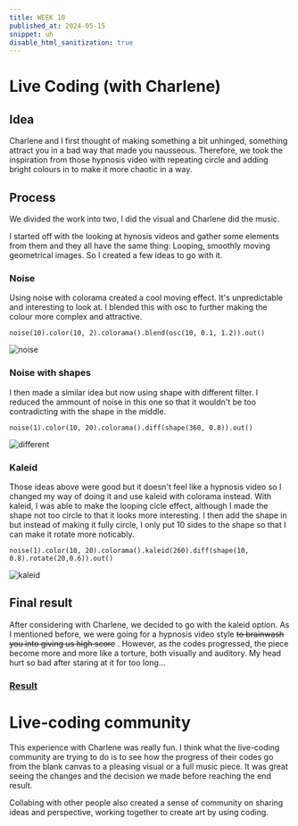 ```yaml
---
title: WEEK 10
published_at: 2024-05-15
snippet: uh
disable_html_sanitization: true
---
```


# Live Coding (with Charlene)

## Idea

Charlene and I first thought of making something a bit unhinged, something attract you in a bad way that made you nausseous. Therefore, we took the inspiration from those hypnosis video with repeating circle and adding bright colours in to make it more chaotic in a way.

## Process

We divided the work into two, I did the visual and Charlene did the music.

I started off with the looking at hynosis videos and gather some elements from them and they all have the same thing: Looping, smoothly moving geometrical images. So I created a few ideas to go with it.

### Noise

Using noise with colorama created a cool moving effect. It's unpredictable and interesting to look at.
I blended this with osc to further making the colour more complex and attractive.

```
noise(10).color(10, 2).colorama().blend(osc(10, 0.1, 1.2)).out()
```

![noise](/w10/noise.png)

### Noise with shapes

I then made a similar idea but now using shape with different filter. I reduced the ammount of noise in this one so that it wouldn't be too contradicting with the shape in the middle.

```
noise(1).color(10, 20).colorama().diff(shape(360, 0.8)).out()
```

![different](/w10/diffnoise.png)

### Kaleid

Those ideas above were good but it doesn't feel like a hypnosis video so I changed my way of doing it and use kaleid with colorama instead. With kaleid, I was able to make the looping cicle effect, although I made the shape not too circle to that it looks more interesting.
I then add the shape in but instead of making it fully circle, I only put 10 sides to the shape so that I can make it rotate more noticably.

```
noise(1).color(10, 20).colorama().kaleid(260).diff(shape(10, 0.8).rotate(20,0.6)).out()
```

![kaleid](/w10/kaleid.png)

## Final result

After considering with Charlene, we decided to go with the kaleid option.
As I mentioned before, we were going for a hypnosis video style ~~to brainwash you into giving us high score~~ . However, as the codes progressed, the piece become more and more like a torture, both visually and auditory. My head hurt so bad after staring at it for too long...

### [Result](https://flok.cc/s/distinguished-crimson-smelt-c1549367)

# Live-coding community

This experience with Charlene was really fun. I think what the live-coding community are trying to do is to see how the progress of their codes go from the blank canvas to a pleasing visual or a full music piece. It was great seeing the changes and the decision we made before reaching the end result.

Collabing with other people also created a sense of community on sharing ideas and perspective, working together to create art by using coding.
